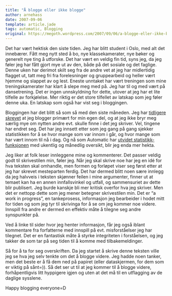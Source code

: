```yaml
---
title: "Å blogge eller ikke blogge"
author: arnehass
date: 2007-09-06
template: article.jade
tags: automatic, Blogging
original: https://megoth.wordpress.com/2007/09/06/a-blogge-eller-ikke-blogge/
---
```


<p>Det har vært hektisk den siste tiden. Jeg har blitt student i Oslo, med alt det innebærer. Fått meg nytt sted å bo, nye klassekamerater, nye bøker og generelt nye ting å utforske. Det har vært en veldig fin tid, syns jeg, da jeg føler jeg har fått gjort mye ut av den, både på det sosiale og det faglige. Denne uken har derimot skilt seg fra de andre vet at jeg har midlertidig flagget ut, tatt meg fri fra forelesninger og gruppearbeid og heller vært hjemme og slappet av og lest. Eneste unntaket har vært treningen som mine treningskamerater har klart å slepe meg med på. Jeg har til og med vært på dansetrening. Det er ingen unnskyldning for dette, utover at jeg har et lite tilfelle av forkjølelse. Mer riktig er det store tilfellet av latskap som jeg føler denne uka. En latskap som også har vist seg i bloggingen.</p>
<span class="more"></span>
<p>Bloggingen har det blitt så som så med den siste måneden. Jeg har <a href="http://megoth.wordpress.com/2007/02/25/hello-world/">tidligere skrevet</a> at jeg blogger primært for min egen del, og at jeg ikke bryr meg særlig mye om nytten andre evt. skulle finne i det jeg skriver. Vel, tingene har endret seg. Det har jeg innsett etter som jeg gang på gang sjekker statistikken for å se hvor mange som var innom i går, og hvor mange som har vært innom til nå i dag. Og nå som Automatic har <a href="http://wordpress.com/blog/2007/08/21/good-charts-come-in-threes/">utvidet statistikk-funksjonen</a> med ukentlig og månedlig oversikt, blir jeg enda mer hekta.</p>
<p>Jeg liker at folk leser innleggene mine og kommenterer. Det passer veldig godt til skrivestilen min, føler jeg. Når jeg skal skrive noe har jeg en idé for hva teksten skal omhandle, men formen og forløpet viser seg først etter at jeg har skrevet mesteparten ferdig. Det har dermed blitt noen sære innlegg da jeg halvveis i teksten skjønner feilen i mine argumenter, finner ut at temaet kan ha en annen innfallsvinkel og utfall, og sammensuriet av dette blir publisert. Jeg burde kanskje bli mer kritisk overfor hva jeg skriver. Men det er nettopp dette som jeg mener betegner skrivestilen min. Det er “a work in progress”, en tankeprosess, informasjon jeg bearbeider i hodet mitt for tiden og som jeg tyr til skrivinga for å se om jeg kommer noe videre. Innspill fra andre er dermed en effektiv måte å tilegne seg andre synspunkter på.</p>
<p>Ved å linke til sider hvor jeg henter informasjon, får jeg også iblant kommentare fra forfatterne med innspill på evt. misforståelser jeg har tilegnet. Det er en fantastisk måte å styrke integriteten i forståelsen, og jeg takker de som tar på seg tiden til å komme med tilbakemeldinger.</p>
<p>Så for å ta for seg overskriften. Da jeg startet å skrive denne teksten ville jeg se hva jeg selv tenkte om det å blogge videre. Jeg hadde noen tanker, men det beste er å få dem ned på papiret (eller dataskjermen, for dem som er viktig på sånt=)). Så det ser ut til at jeg kommer til å blogge videre, forhåpentligvis litt hyppigere igjen og uten at det må til en utflagging av de daglige sysslene.</p>
<p>Happy blogging everyone=D</p>
